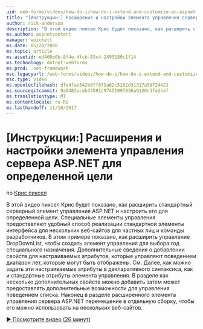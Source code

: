 ```yaml
---
uid: web-forms/videos/how-do-i/how-do-i-extend-and-customize-an-aspnet-server-control-for-a-specific-purpose
title: "[Инструкции:] Расширения и настройки элемента управления сервера ASP.NET для определенной цели | Документы Microsoft"
author: rick-anderson
description: "В этой видео пиксел Крис будет показано, как расширить стандартный серверный элемент управления ASP.NET и настроить его для определенной цели. Специальные элементы управления предоставляют c..."
ms.author: aspnetcontent
manager: wpickett
ms.date: 05/20/2008
ms.topic: article
ms.assetid: ed460e6b-8f4e-4fcb-83c4-2495180c1f14
ms.technology: dotnet-webforms
ms.prod: .net-framework
msc.legacyurl: /web-forms/videos/how-do-i/how-do-i-extend-and-customize-an-aspnet-server-control-for-a-specific-purpose
msc.type: video
ms.openlocfilehash: dfe4fae542b0ff8f9a62c5202d31317a50724421
ms.sourcegitcommit: 9a9483aceb34591c97451997036a9120c3fe2baf
ms.translationtype: MT
ms.contentlocale: ru-RU
ms.lasthandoff: 11/10/2017
---
```

<a name="how-do-i-extend-and-customize-an-aspnet-server-control-for-a-specific-purpose"></a>[Инструкции:] Расширения и настройки элемента управления сервера ASP.NET для определенной цели
====================
по [Крис пиксел](https://twitter.com/chrispels)

В этой видео пиксел Крис будет показано, как расширить стандартный серверный элемент управления ASP.NET и настроить его для определенной цели. Специальные элементы управления предоставляют удобный способ реализации стандартной элементы интерфейса для нескольких веб-сайтов для частных лиц и команды разработчиков. В этом примере показано, как расширить управление DropDownList, чтобы создать элемент управления для выбора год специального назначения. Дополнительные сведения о добавлении свойств для настраиваемых атрибутов, которые управляют поведением диапазон лет, которые могут быть отображены. См. Далее, как можно задать эти настраиваемые атрибуты в декларативного синтаксиса, как и стандартные атрибуты элемента управления. В разделе как несколько дополнительных свойств можно добавить затем может предоставлять дополнительные возможности для управления поведением списка. Наконец в разделе расширенного элемента управления сервера ASP.NET перемещение в отдельную сборку, чтобы его можно использовать на нескольких веб-сайтов.

[&#9654; Посмотрите видео (26 минут)](https://channel9.msdn.com/Blogs/ASP-NET-Site-Videos/how-do-i-extend-and-customize-an-aspnet-server-control-for-a-specific-purpose)
